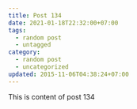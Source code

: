 ```yaml
---
title: Post 134
date: 2021-01-18T22:32:00+07:00
tags:
  - random post
  - untagged
category:
  - random post
  - uncategorized
updated: 2015-11-06T04:38:24+07:00
---
```

This is content of post 134